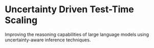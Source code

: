 # Uncertainty Driven Test-Time Scaling

Improving the reasoning capabilities of large language models using uncertainty-aware inference techniques.
